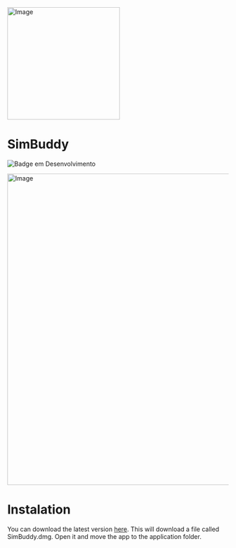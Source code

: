 <img width="256" height="256" alt="Image" src="https://github.com/user-attachments/assets/aeff3c7b-e888-4028-817f-d61ef5d4e5da" />

# SimBuddy
![Badge em Desenvolvimento](http://img.shields.io/static/v1?label=STATUS&message=EM%20DESENVOLVIMENTO&color=GREEN&style=for-the-badge)

<img width="1051" height="709" border-radius="30" alt="Image" src="https://github.com/user-attachments/assets/16434a33-f3b1-462b-a983-586a9e7185b3" />

# Instalation
You can download the latest version [here](www.test.com). This will download a file called SimBuddy.dmg. Open it and move the app to the application folder.
